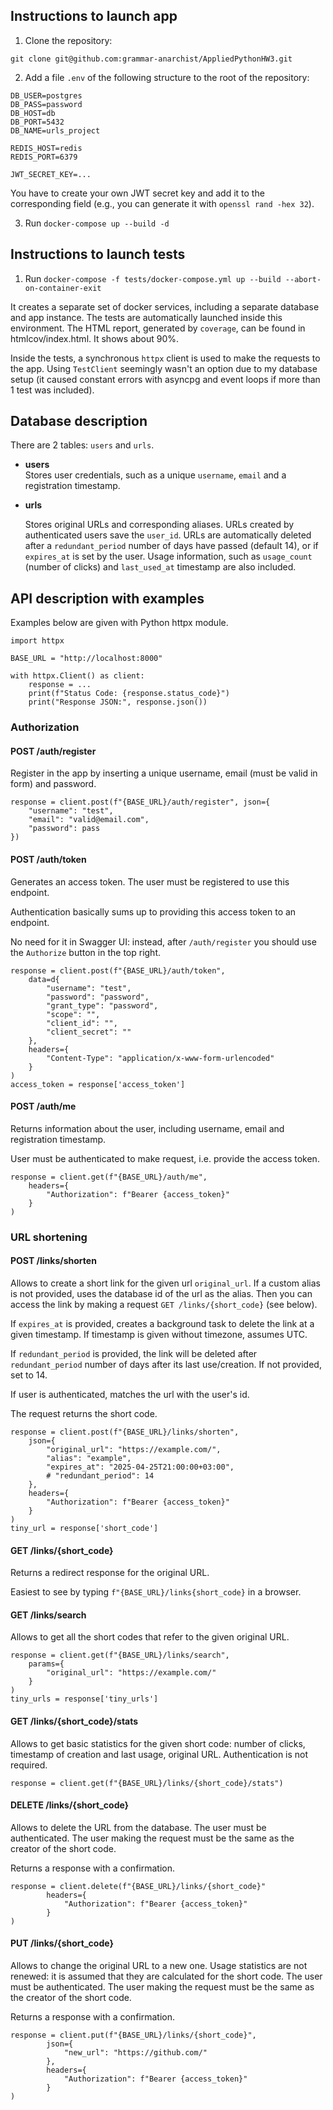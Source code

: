 ## Instructions to launch app

1. Clone the repository: 

`git clone git@github.com:grammar-anarchist/AppliedPythonHW3.git`

2. Add a file `.env` of the following structure to the root of the repository:

```
DB_USER=postgres
DB_PASS=password
DB_HOST=db
DB_PORT=5432
DB_NAME=urls_project

REDIS_HOST=redis
REDIS_PORT=6379

JWT_SECRET_KEY=...
```

You have to create your own JWT secret key and add it to the corresponding field (e.g., you can generate it with `openssl rand -hex 32`).

3. Run `docker-compose up --build -d`

## Instructions to launch tests

1. Run `docker-compose -f tests/docker-compose.yml up --build --abort-on-container-exit`

It creates a separate set of docker services, including a separate database and app instance. The tests are automatically launched inside this environment. The HTML report, generated by `coverage`, can be found in htmlcov/index.html. It shows about 90%.

Inside the tests, a synchronous `httpx` client is used to make the requests to the app. Using `TestClient` seemingly wasn't an option due to my database setup (it caused constant errors with asyncpg and event loops if more than 1 test was included).

## Database description

There are 2 tables: `users` and `urls`.

- **users**  
  Stores user credentials, such as a unique `username`, `email` and a registration timestamp.

- **urls**

  Stores original URLs and corresponding aliases. URLs created by authenticated users save the `user_id`. URLs are automatically deleted after a `redundant_period` number of days have passed (default 14), or if `expires_at` is set by the user.
  Usage information, such as `usage_count` (number of clicks) and `last_used_at` timestamp are also included.

## API description with examples

Examples below are given with Python httpx module.

```
import httpx

BASE_URL = "http://localhost:8000"

with httpx.Client() as client:
    response = ...
    print(f"Status Code: {response.status_code}")
    print("Response JSON:", response.json())
```

### Authorization

#### POST /auth/register

Register in the app by inserting a unique username, email (must be valid in form) and password. 

```
response = client.post(f"{BASE_URL}/auth/register", json={
    "username": "test",
    "email": "valid@email.com",
    "password": pass
})
```

#### POST /auth/token

Generates an access token. The user must be registered to use this endpoint.

Authentication basically sums up to providing this access token to an endpoint.

No need for it in Swagger UI: instead, after `/auth/register` you should use the `Authorize` button in the top right.

```
response = client.post(f"{BASE_URL}/auth/token",
    data=d{
        "username": "test",
        "password": "password",
        "grant_type": "password",
        "scope": "",
        "client_id": "",
        "client_secret": ""
    }, 
    headers={
        "Content-Type": "application/x-www-form-urlencoded"
    }
)
access_token = response['access_token']
```

#### POST /auth/me

Returns information about the user, including username, email and registration timestamp.

User must be authenticated to make request, i.e. provide the access token.

```
response = client.get(f"{BASE_URL}/auth/me", 
    headers={
        "Authorization": f"Bearer {access_token}"
    }
)
```

### URL shortening

#### POST /links/shorten

Allows to create a short link for the given url `original_url`. If a custom alias is not provided, uses the database id of the url as the alias. Then you can access the link by making a request `GET /links/{short_code}` (see below).

If `expires_at` is provided, creates a background task to delete the link at a given timestamp. If timestamp is given without timezone, assumes UTC.

If `redundant_period` is provided, the link will be deleted after `redundant_period` number of days after its last use/creation. If not provided, set to 14.

If user is authenticated, matches the url with the user's id.

The request returns the short code.

```
response = client.post(f"{BASE_URL}/links/shorten",
    json={
        "original_url": "https://example.com/",
        "alias": "example",
        "expires_at": "2025-04-25T21:00:00+03:00",
        # "redundant_period": 14
    },
    headers={
        "Authorization": f"Bearer {access_token}"
    }
)
tiny_url = response['short_code']
```

#### GET /links/{short_code}

Returns a redirect response for the original URL.

Easiest to see by typing `f"{BASE_URL}/links{short_code}` in a browser.

#### GET /links/search

Allows to get all the short codes that refer to the given original URL.

```
response = client.get(f"{BASE_URL}/links/search",
    params={
        "original_url": "https://example.com/"
    }
)
tiny_urls = response['tiny_urls']
```

#### GET /links/{short_code}/stats

Allows to get basic statistics for the given short code: number of clicks, timestamp of creation and last usage, original URL. Authentication is not required.

```
response = client.get(f"{BASE_URL}/links/{short_code}/stats")
```

#### DELETE /links/{short_code}

Allows to delete the URL from the database. The user must be authenticated. The user making the request must be the same as the creator of the short code.

Returns a response with a confirmation.

```
response = client.delete(f"{BASE_URL}/links/{short_code}"
        headers={
            "Authorization": f"Bearer {access_token}"
        }
)
```

#### PUT /links/{short_code}

Allows to change the original URL to a new one. Usage statistics are not renewed: it is assumed that they are calculated for the short code. The user must be authenticated. The user making the request must be the same as the creator of the short code.

Returns a response with a confirmation.

```
response = client.put(f"{BASE_URL}/links/{short_code}",
        json={
            "new_url": "https://github.com/"  
        },
        headers={
            "Authorization": f"Bearer {access_token}"
        }
)
```
